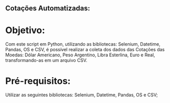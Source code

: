 ## Cotações Automatizadas:

# Objetivo:
Com este script em Python, utilizando as bibliotecas: Selenium, Datetime, Pandas, OS e CSV,
é possível realizar a coleta dos dados das Cotações das Moedas: Dólar Americano, Peso Argentino,
Libra Esterlina, Euro e Real, transformando-as em um arquivo CSV.

# Pré-requisitos:
Utilizar as seguintes bibliotecas: Selenium, Datetime, Pandas, OS e CSV;